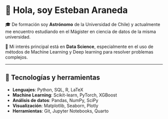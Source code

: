 
# 👋 Hola, soy Esteban Araneda

🎓 De formación soy **Astrónomo** de la Universidad de Chile) y actualmente  me encuentro estudiando en el Mágister en ciencia de datos de la misma universidad.

🔭 Mi interés principal está en **Data Science**, especialmente en el uso de métodos de Machine Learning y Deep learning para resolver problemas complejos.

---

## 🚀 Tecnologías y herramientas

- **Lenguajes**: Python, SQL, R, LaTeX
- **Machine Learning**: Scikit-learn, PyTorch, XGBoost
- **Análisis de datos**: Pandas, NumPy, SciPy
- **Visualización**: Matplotlib, Seaborn, Plotly
- **Herramientas**: Git, Jupyter Notebooks, Quarto
